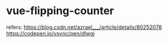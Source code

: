 # vue-flipping-counter

refers:
https://blog.csdn.net/azrael___/article/details/80252078
https://codepen.io/vsync/pen/dlwgj

